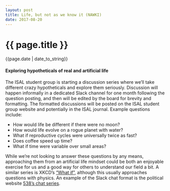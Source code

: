 ```yaml
---
layout: post
title: Life, but not as we know it (NAWKI)
date: 2017-08-20
---
```


# {{ page.title }}
{{page.date | date_to_string}}

#### Exploring hypotheticals of real and artificial life

The ISAL student group is starting a discussion series where we’ll take
different crazy hypotheticals and explore them seriously. Discussion will happen
informally in a dedicated Slack channel for one month following the question
posting, and then will be edited by the board for brevity and formatting. The
formatted discussions will be posted on the ISAL student group website and
potentially in the ISAL journal. Example questions include:

+ How would life be different if there were no moon?
+ How would life evolve on a rogue planet with water?
+ What if reproductive cycles were universally twice as fast?
+ Does coffee speed up time?
+ What if time were variable over small areas?

While we’re not looking to answer these questions by any means, approaching them
from an artificial life mindset could be both an enjoyable exercise for us and a
good way for others to understand our field a bit. A similar series is
XKCD’s [“What if”](https://what-if.xkcd.com/), although this usually approaches
questions with physics. An example of the Slack chat format is the political
website [538’s chat series](https://fivethirtyeight.com/tag/slack-chat/).

